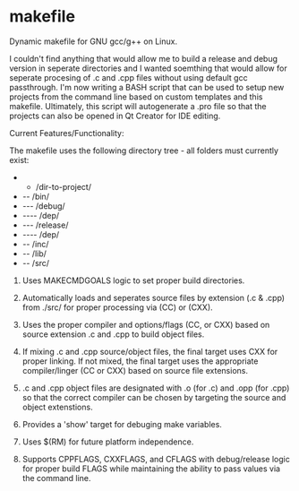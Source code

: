makefile
========

Dynamic makefile for GNU gcc/g++ on Linux.

I couldn't find anything that would allow me to build a release and debug version in seperate directories and I wanted soemthing that would allow for seperate procesing of .c and .cpp files without using default gcc passthrough.  I'm now writing a BASH script that can be used to setup new projects from the command line based on custom templates and this makefile.  Ultimately, this script will autogenerate a .pro file so that the projects can also be opened in Qt Creator for IDE editing.

Current Features/Functionality:

The makefile uses the following directory tree - all folders must currently exist:

* - /dir-to-project/
* -- /bin/
* --- /debug/
* ---- /dep/
* --- /release/
* ---- /dep/
* -- /inc/
* -- /lib/
* -- /src/

1. Uses MAKECMDGOALS logic to set proper build directories.

2. Automatically loads and seperates source files by extension (.c & .cpp) from ./src/ for proper processing via (CC) or (CXX).

3. Uses the proper compiler and options/flags (CC, or CXX) based on source extension .c and .cpp to build object files.

4. If mixing .c and .cpp source/object files, the final target uses CXX for proper linking.  If not mixed, the final target uses the appropriate compiler/linger (CC or CXX) based on source file extensions.

5. .c and .cpp object files are designated with .o (for .c) and .opp (for .cpp) so that the correct compiler can be chosen by targeting the source and object extenstions.

6. Provides a 'show' target for debuging make variables.

7. Uses $(RM) for future platform independence.

8. Supports CPPFLAGS, CXXFLAGS, and CFLAGS with debug/release logic for proper build FLAGS while maintaining the ability to pass values via the command line.
